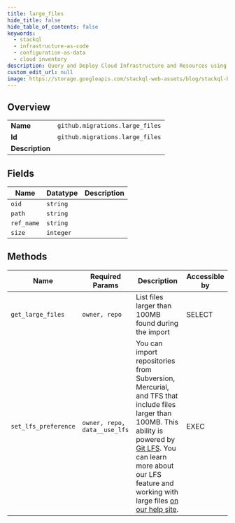 ```yaml
---
title: large_files
hide_title: false
hide_table_of_contents: false
keywords:
  - stackql
  - infrastructure-as-code
  - configuration-as-data
  - cloud inventory
description: Query and Deploy Cloud Infrastructure and Resources using SQL
custom_edit_url: null
image: https://storage.googleapis.com/stackql-web-assets/blog/stackql-blog-post-featured-image.png
---
```

  
    

## Overview
<table><tbody>
<tr><td><b>Name</b></td><td><code>github.migrations.large_files</code></td></tr>
<tr><td><b>Id</b></td><td><code>github.migrations.large_files</code></td></tr>
<tr><td><b>Description</b></td><td></td></tr>
</tbody></table>

## Fields
| Name | Datatype | Description |
| ---- | -------- | ----------- |
| `oid` | `string` |  |
| `path` | `string` |  |
| `ref_name` | `string` |  |
| `size` | `integer` |  |
## Methods
| Name | Required Params | Description | Accessible by |
| ---- | --------------- | ----------- | ------------- |
| `get_large_files` | `owner, repo` | List files larger than 100MB found during the import | SELECT |
| `set_lfs_preference` | `owner, repo, data__use_lfs` | You can import repositories from Subversion, Mercurial, and TFS that include files larger than 100MB. This ability is powered by [Git LFS](https://git-lfs.github.com). You can learn more about our LFS feature and working with large files [on our help site](https://docs.github.com/articles/versioning-large-files/). | EXEC |
